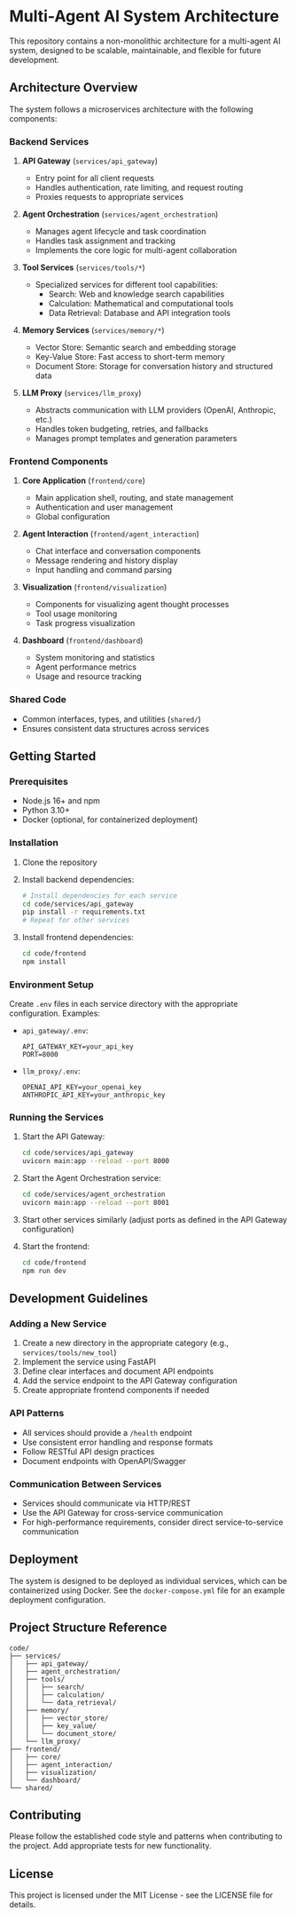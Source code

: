 # Multi-Agent AI System Architecture

This repository contains a non-monolithic architecture for a multi-agent AI system, designed to be scalable, maintainable, and flexible for future development.

## Architecture Overview

The system follows a microservices architecture with the following components:

### Backend Services

1. **API Gateway** (`services/api_gateway`)
   - Entry point for all client requests
   - Handles authentication, rate limiting, and request routing
   - Proxies requests to appropriate services

2. **Agent Orchestration** (`services/agent_orchestration`)
   - Manages agent lifecycle and task coordination
   - Handles task assignment and tracking
   - Implements the core logic for multi-agent collaboration

3. **Tool Services** (`services/tools/*`)
   - Specialized services for different tool capabilities:
     - Search: Web and knowledge search capabilities
     - Calculation: Mathematical and computational tools
     - Data Retrieval: Database and API integration tools

4. **Memory Services** (`services/memory/*`)
   - Vector Store: Semantic search and embedding storage
   - Key-Value Store: Fast access to short-term memory
   - Document Store: Storage for conversation history and structured data

5. **LLM Proxy** (`services/llm_proxy`)
   - Abstracts communication with LLM providers (OpenAI, Anthropic, etc.)
   - Handles token budgeting, retries, and fallbacks
   - Manages prompt templates and generation parameters

### Frontend Components

1. **Core Application** (`frontend/core`)
   - Main application shell, routing, and state management
   - Authentication and user management
   - Global configuration

2. **Agent Interaction** (`frontend/agent_interaction`)
   - Chat interface and conversation components
   - Message rendering and history display
   - Input handling and command parsing

3. **Visualization** (`frontend/visualization`)
   - Components for visualizing agent thought processes
   - Tool usage monitoring
   - Task progress visualization

4. **Dashboard** (`frontend/dashboard`)
   - System monitoring and statistics
   - Agent performance metrics
   - Usage and resource tracking

### Shared Code

- Common interfaces, types, and utilities (`shared/`)
- Ensures consistent data structures across services

## Getting Started

### Prerequisites

- Node.js 16+ and npm
- Python 3.10+
- Docker (optional, for containerized deployment)

### Installation

1. Clone the repository
2. Install backend dependencies:
   ```bash
   # Install dependencies for each service
   cd code/services/api_gateway
   pip install -r requirements.txt
   # Repeat for other services
   ```

3. Install frontend dependencies:
   ```bash
   cd code/frontend
   npm install
   ```

### Environment Setup

Create `.env` files in each service directory with the appropriate configuration. Examples:

- `api_gateway/.env`:
  ```
  API_GATEWAY_KEY=your_api_key
  PORT=8000
  ```

- `llm_proxy/.env`:
  ```
  OPENAI_API_KEY=your_openai_key
  ANTHROPIC_API_KEY=your_anthropic_key
  ```

### Running the Services

1. Start the API Gateway:
   ```bash
   cd code/services/api_gateway
   uvicorn main:app --reload --port 8000
   ```

2. Start the Agent Orchestration service:
   ```bash
   cd code/services/agent_orchestration
   uvicorn main:app --reload --port 8001
   ```

3. Start other services similarly (adjust ports as defined in the API Gateway configuration)

4. Start the frontend:
   ```bash
   cd code/frontend
   npm run dev
   ```

## Development Guidelines

### Adding a New Service

1. Create a new directory in the appropriate category (e.g., `services/tools/new_tool`)
2. Implement the service using FastAPI
3. Define clear interfaces and document API endpoints
4. Add the service endpoint to the API Gateway configuration
5. Create appropriate frontend components if needed

### API Patterns

- All services should provide a `/health` endpoint
- Use consistent error handling and response formats
- Follow RESTful API design practices
- Document endpoints with OpenAPI/Swagger

### Communication Between Services

- Services should communicate via HTTP/REST
- Use the API Gateway for cross-service communication
- For high-performance requirements, consider direct service-to-service communication

## Deployment

The system is designed to be deployed as individual services, which can be containerized using Docker. See the `docker-compose.yml` file for an example deployment configuration.

## Project Structure Reference

```
code/
├── services/
│   ├── api_gateway/
│   ├── agent_orchestration/
│   ├── tools/
│   │   ├── search/
│   │   ├── calculation/
│   │   └── data_retrieval/
│   ├── memory/
│   │   ├── vector_store/
│   │   ├── key_value/
│   │   └── document_store/
│   └── llm_proxy/
├── frontend/
│   ├── core/
│   ├── agent_interaction/
│   ├── visualization/
│   └── dashboard/
└── shared/
```

## Contributing

Please follow the established code style and patterns when contributing to the project. Add appropriate tests for new functionality.

## License

This project is licensed under the MIT License - see the LICENSE file for details. 